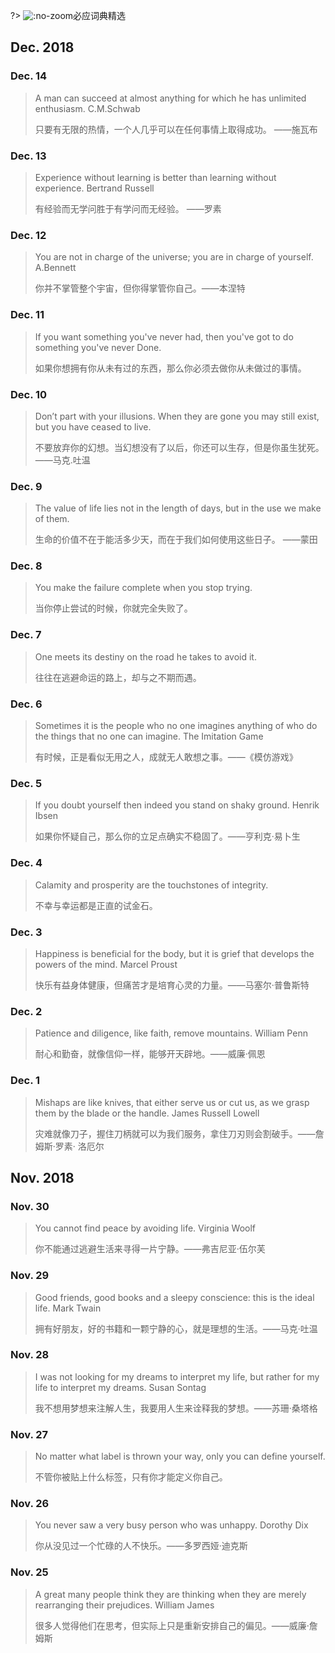 ?> ![](https://notes.abelsu7.top/_media/bing.svg ':no-zoom')必应词典精选

## Dec. 2018

### Dec. 14

> A man can succeed at almost anything for which he has unlimited enthusiasm. C.M.Schwab
>
> 只要有无限的热情，一个人几乎可以在任何事情上取得成功。 ——施瓦布

### Dec. 13

> Experience without learning is better than learning without experience. Bertrand Russell
>
> 有经验而无学问胜于有学问而无经验。 ——罗素

### Dec. 12

> You are not in charge of the universe; you are in charge of yourself. A.Bennett
>
> 你并不掌管整个宇宙，但你得掌管你自己。——本涅特

### Dec. 11

> If you want something you've never had, then you've got to do something you've never Done.
> 
> 如果你想拥有你从未有过的东西，那么你必须去做你从未做过的事情。

### Dec. 10

> Don’t part with your illusions. When they are gone you may still exist, but you have ceased to live.
>
> 不要放弃你的幻想。当幻想没有了以后，你还可以生存，但是你虽生犹死。——马克.吐温

### Dec. 9

> The value of life lies not in the length of days, but in the use we make of them.
>
> 生命的价值不在于能活多少天，而在于我们如何使用这些日子。  ——蒙田

### Dec. 8

> You make the failure complete when you stop trying.
>
> 当你停止尝试的时候，你就完全失败了。

### Dec. 7

> One meets its destiny on the road he takes to avoid it. 
>
> 往往在逃避命运的路上，却与之不期而遇。

### Dec. 6

> Sometimes it is the people who no one imagines anything of who do the things that no one can imagine. The Imitation Game
>
> 有时候，正是看似无用之人，成就无人敢想之事。——《模仿游戏》

### Dec. 5

> If you doubt yourself then indeed you stand on shaky ground. Henrik Ibsen
>
> 如果你怀疑自己，那么你的立足点确实不稳固了。——亨利克·易卜生

### Dec. 4

> Calamity and prosperity are the touchstones of integrity.
> 
> 不幸与幸运都是正直的试金石。

### Dec. 3

> Happiness is beneficial for the body, but it is grief that develops the powers of the mind. Marcel Proust
>
> 快乐有益身体健康，但痛苦才是培育心灵的力量。——马塞尔·普鲁斯特

### Dec. 2

> Patience and diligence, like faith, remove mountains. William Penn
>
> 耐心和勤奋，就像信仰一样，能够开天辟地。——威廉·佩恩

### Dec. 1

> Mishaps are like knives, that either serve us or cut us, as we grasp them by the blade or the handle. James Russell Lowell
>
> 灾难就像刀子，握住刀柄就可以为我们服务，拿住刀刃则会割破手。——詹姆斯·罗素· 洛厄尔

## Nov. 2018

### Nov. 30

> You cannot find peace by avoiding life. Virginia Woolf
> 
> 你不能通过逃避生活来寻得一片宁静。——弗吉尼亚·伍尔芙

### Nov. 29

> Good friends, good books and a sleepy conscience: this is the ideal life. Mark Twain
> 
> 拥有好朋友，好的书籍和一颗宁静的心，就是理想的生活。——马克·吐温

### Nov. 28

> I was not looking for my dreams to interpret my life, but rather for my life to interpret my dreams. Susan Sontag
> 
> 我不想用梦想来注解人生，我要用人生来诠释我的梦想。——苏珊·桑塔格

### Nov. 27

> No matter what label is thrown your way, only you can define yourself.
>
> 不管你被贴上什么标签，只有你才能定义你自己。

### Nov. 26
> You never saw a very busy person who was unhappy. Dorothy Dix
> 
> 你从没见过一个忙碌的人不快乐。——多罗西娅·迪克斯

### Nov. 25
> A great many people think they are thinking when they are merely rearranging their prejudices. William James
>
> 很多人觉得他们在思考，但实际上只是重新安排自己的偏见。——威廉·詹姆斯